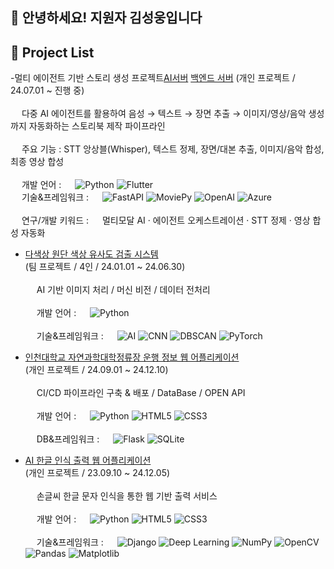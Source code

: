 ## 👋 안녕하세요! 지원자 김성웅입니다
## 🌟 Project List

-멀티 에이전트 기반 스토리 생성 프로젝트[AI서버](https://github.com/swk5276/ko_storyagent_st2) [백엔드 서버](https://github.com/swk5276/stroy_book_server)
(개인 프로젝트 / 24.07.01 ~ 진행 중)  
  <br/>&emsp; 다중 AI 에이전트를 활용하여 음성 → 텍스트 → 장면 추출 → 이미지/영상/음악 생성까지 자동화하는 스토리북 제작 파이프라인  
  <br/>&emsp; 주요 기능 : STT 앙상블(Whisper), 텍스트 정제, 장면/대본 추출, 이미지/음악 합성, 최종 영상 합성  
  <br/>&emsp; 개발 언어 : &emsp; ![Python](https://img.shields.io/badge/-Python-3776AB?logo=python&logoColor=white&style=flat-square) ![Flutter](https://img.shields.io/badge/-Flutter-02569B?logo=flutter&logoColor=white&style=flat-square)
  <br/>&emsp; 기술&프레임워크 : &emsp; ![FastAPI](https://img.shields.io/badge/-FastAPI-009688?logo=fastapi&logoColor=white&style=flat-square) ![MoviePy](https://img.shields.io/badge/-MoviePy-FF6F00?style=flat-square) ![OpenAI](https://img.shields.io/badge/-OpenAI-412991?logo=openai&logoColor=white&style=flat-square) ![Azure](https://img.shields.io/badge/-Azure-0078D4?logo=microsoftazure&logoColor=white&style=flat-square)  
  <br/>&emsp; 연구/개발 키워드 : &emsp; 멀티모달 AI · 에이전트 오케스트레이션 · STT 정제 · 영상 합성 자동화  

- [ 다색상 원단 색상 유사도 검출 시스템 ](https://github.com/inu-ese-capstone-design-team-YSN)  
  (팀 프로젝트 / 4인 / 24.01.01 ~ 24.06.30)  
  <br/>&emsp; AI 기반 이미지 처리 / 머신 비전 / 데이터 전처리  
  <br/>&emsp; 개발 언어 : &emsp; ![Python](https://img.shields.io/badge/-Python-3776AB?logo=python&logoColor=white&style=flat-square)  
  <br/>&emsp; 기술&프레임워크 : &emsp; ![AI](https://img.shields.io/badge/-AI-0096FF?logo=artificial-intelligence&logoColor=white&style=flat-square) ![CNN](https://img.shields.io/badge/-CNN-FF6F00?style=flat-square) ![DBSCAN](https://img.shields.io/badge/-DBSCAN-4CAF50?style=flat-square) ![PyTorch](https://img.shields.io/badge/-PyTorch-EE4C2C?logo=pytorch&logoColor=white&style=flat-square)  

- [ 인천대학교 자연과학대학정류장 운행 정보 웹 어플리케이션 ](https://github.com/swk5276/Data-Driven-Web-Application)  
  (개인 프로젝트 / 24.09.01 ~ 24.12.10)  
  <br/>&emsp; CI/CD 파이프라인 구축 & 배포 / DataBase / OPEN API  
  <br/>&emsp; 개발 언어 : &emsp; ![Python](https://img.shields.io/badge/-Python-3776AB?logo=python&logoColor=white&style=flat-square) ![HTML5](https://img.shields.io/badge/-HTML5-E34F26?logo=html5&logoColor=white&style=flat-square) ![CSS3](https://img.shields.io/badge/-CSS3-1572B6?logo=css3&logoColor=white&style=flat-square)  
  <br/>&emsp; DB&프레임워크 : &emsp; ![Flask](https://img.shields.io/badge/-Flask-000000?logo=flask&logoColor=white&style=flat-square) ![SQLite](https://img.shields.io/badge/-SQLite-003B57?logo=sqlite&logoColor=white&style=flat-square)  

- [ AI 한글 인식 출력 웹 어플리케이션 ](https://github.com/swk5276/Hand_recognition_Using_AI.git)  
  (개인 프로젝트 / 23.09.10 ~ 24.12.05)  
  <br/>&emsp; 손글씨 한글 문자 인식을 통한 웹 기반 출력 서비스  
  <br/>&emsp; 개발 언어 : &emsp; ![Python](https://img.shields.io/badge/-Python-3776AB?logo=python&logoColor=white&style=flat-square) ![HTML5](https://img.shields.io/badge/-HTML5-E34F26?logo=html5&logoColor=white&style=flat-square) ![CSS3](https://img.shields.io/badge/-CSS3-1572B6?logo=css3&logoColor=white&style=flat-square)  
  <br/>&emsp; 기술&프레임워크 : &emsp; ![Django](https://img.shields.io/badge/-Django-000000?logo=django&logoColor=white&style=flat-square) ![Deep Learning](https://img.shields.io/badge/-Deep%20Learning-FF6F00?logo=tensorflow&logoColor=white&style=flat-square) ![NumPy](https://img.shields.io/badge/-NumPy-013243?logo=numpy&logoColor=white&style=flat-square) ![OpenCV](https://img.shields.io/badge/-OpenCV-5C3EE8?logo=opencv&logoColor=white&style=flat-square) ![Pandas](https://img.shields.io/badge/-Pandas-150458?logo=pandas&logoColor=white&style=flat-square) ![Matplotlib](https://img.shields.io/badge/-Matplotlib-013243?logo=python&logoColor=white&style=flat-square)  
